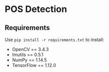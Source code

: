 # POS Detection
Requirements
--------------------
<p>Use <code>pip install -r requirements.txt</code> to install:
    <ul>
        <li>OpenCV == 3.4.3</li>
        <li>Imutils == 0.5.1</li>
        <li>NumPy == 1.14.5</li>
        <li>TensorFlow == 1.12.0</li>
    </ul><p>